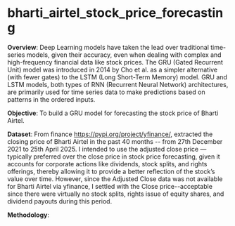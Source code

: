 # bharti_airtel_stock_price_forecasting
**Overview**:
Deep Learning models have taken the lead over traditional time-series models, given their accuracy, even when dealing with complex and high-frequency financial data like stock prices. The GRU (Gated Recurrent Unit) model was introduced in 2014 by Cho et al. as a simpler alternative (with fewer gates) to the LSTM (Long Short-Term Memory) model. GRU and LSTM models, both types of RNN (Recurrent Neural Network) architectures, are primarily used for time series data to make predictions based on patterns in the ordered inputs.

**Objective**:
To build a GRU model for forecasting the stock price of Bharti Airtel.

**Dataset**:
From finance <https://pypi.org/project/yfinance/>, extracted the closing price of Bharti Airtel in the past 40 months -- from 27th December 2021 to 25th April 2025.
I intended to use the adjusted close price — typically preferred over the close price in stock price forecasting, given it accounts for corporate actions like dividends, stock splits, and rights offerings, thereby allowing it to provide a better reflection of the stock’s value over time. However, since the Adjusted Close data was not available for Bharti Airtel via yfinance, I settled with the Close price--acceptable since there were virtually no stock splits, rights issue of equity shares, and dividend payouts during this period.

**Methodology**:
